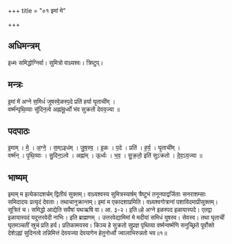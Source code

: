+++
title = "०१ इमां मे"

+++
## अधिमन्त्रम्
इध्मः समिद्धोग्निर्वा। सुमित्रो वाध्र्यश्वः। त्रिष्टुप्।

## मन्त्रः
इ॒मां मे॑ अग्ने स॒मिधं॑ जुषस्वे॒ळस्प॒दे प्रति॑ हर्या घृ॒ताची॑म् ।  
वर्ष्म॑न्पृथि॒व्याः सु॑दिन॒त्वे अह्ना॑मू॒र्ध्वो भ॑व सुक्रतो देवय॒ज्या ॥

## पदपाठः
इ॒माम् । मे॒ । अ॒ग्ने॒ । स॒म्ऽइध॑म् । जु॒ष॒स्व॒ । इ॒ळः । प॒दे । प्रति॑ । ह॒र्य॒ । घृ॒ताची॑म् ।  
वर्ष्म॑न् । पृ॒थि॒व्याः । सु॒दिन॒ऽत्वे । अह्ना॑म् । ऊ॒र्ध्वः । भ॒व॒ । सु॒क्र॒तो॒ इति॑ सुऽक्रतो । दे॒व॒ऽय॒ज्या ॥

## भाष्यम्
इमाम् म इत्येकादशर्चम् द्वितीयं सुक्तम्। वाध्र्यश्वस्य सुमित्रस्यार्षम् त्रैष्टुभं तनूनपाद्वर्जिताः सनराशम्साः समिदादयः प्रत्यृदं देवताः। तथाचानुक्रान्तम्। इमां म एकादशाप्रमिति। वध्र्यश्वगोत्रानां पशाविदमाप्रीसूक्तम्। सूत्रितं च। समिद्धो आद्येति सर्वेषां यथऋषि वा। आ. ३-२। इति॥हे अग्ने इळस्पद इळायास्पदे। एतद्वा इळायास्पदं यदुत्तरवेदी नाभिः। इति ब्राह्मणम् । उत्तरवेद्यामिमां मे मदीयां समिधं युषस्व। सेवस्व। तथा घृताचीं घृतमञ्चतीं स्रुचं प्रति हर्य। प्रतिकामयस्व। किञ्च हे सुक्रतो सुप्रज्ञ पृथिव्या वर्ष्मन्वर्ष्मणि सनुच्छ्रिते पूर्वोक्ते देशेऽह्नां सुदिनत्वे तन्निमित्तं देवयज्या देवयागेन हेतुनोर्ध्वो ज्वालाभिरुन्नतो भव॥१॥